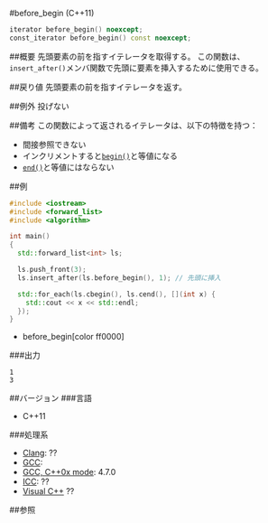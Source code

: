 #before_begin (C++11)
```cpp
iterator before_begin() noexcept;
const_iterator before_begin() const noexcept;
```

##概要
先頭要素の前を指すイテレータを取得する。
この関数は、`insert_after()`メンバ関数で先頭に要素を挿入するために使用できる。


##戻り値
先頭要素の前を指すイテレータを返す。


##例外
投げない


##備考
この関数によって返されるイテレータは、以下の特徴を持つ：
- 間接参照できない
- インクリメントすると[`begin()`](./begin.md)と等値になる
- [`end()`](./end.md)と等値にはならない


##例
```cpp
#include <iostream>
#include <forward_list>
#include <algorithm>

int main()
{
  std::forward_list<int> ls;

  ls.push_front(3);
  ls.insert_after(ls.before_begin(), 1); // 先頭に挿入

  std::for_each(ls.cbegin(), ls.cend(), [](int x) {
    std::cout << x << std::endl;
  });
}
```
* before_begin[color ff0000]

###出力
```
1
3
```

##バージョン
###言語
- C++11

###処理系
- [Clang](/implementation#clang.md): ??
- [GCC](/implementation#gcc.md): 
- [GCC, C++0x mode](/implementation#gcc.md): 4.7.0
- [ICC](/implementation#icc.md): ??
- [Visual C++](/implementation#visual_cpp.md) ??


##参照


